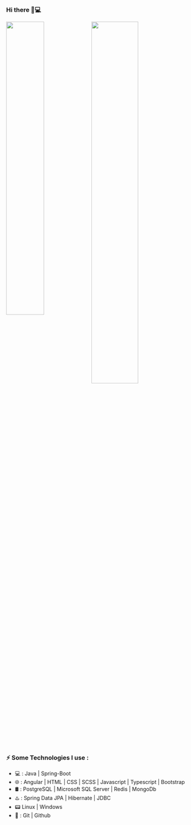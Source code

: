 ### Hi there 👋💻

 <img align="left" width="45%" height="auto" src="https://github-readme-stats.vercel.app/api/top-langs?username=patryklorbiecki1&show_icons=true&locale=en&layout=compact&theme=react&line_height=40" />
   
 <img align="center" width="50%" height="auto" src="https://github-readme-stats-sigma-five.vercel.app/api?username=patryklorbiecki1&show_icons=true&include_all_commits=true&count_private=true&theme=react&line_height=40" />

<br />

### ⚡ Some Technologies I use  :
- 💻 : Java | Spring-Boot
- 🌐 : Angular | HTML | CSS | SCSS | Javascript | Typescript | Bootstrap
- 🛢️ : PostgreSQL | Microsoft SQL Server | Redis | MongoDb
- ♨️ : Spring Data JPA | Hibernate | JDBC
- 📟 Linux | Windows
- 💽 : Git | Github
  
 #
<!--
**patryklorbiecki1/patryklorbiecki1** is a ✨ _special_ ✨ repository because its `README.md` (this file) appears on your GitHub profile.

Here are some ideas to get you started:

- 🔭 I’m currently working on ...
- 🌱 I’m currently learning ...
- 👯 I’m looking to collaborate on ...
- 🤔 I’m looking for help with ...
- 💬 Ask me about ...
- 📫 How to reach me: ...
- 😄 Pronouns: ...
- ⚡ Fun fact: ...
-->
